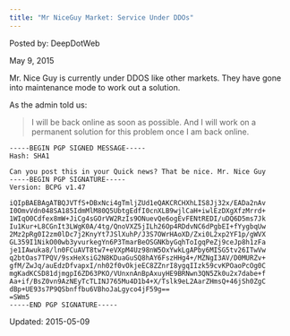 ```yaml
---
title: "Mr NiceGuy Market: Service Under DDOs"
---
```


Posted by: DeepDotWeb 

<span>May 9, 2015</span>


<p>Mr. Nice Guy is currently under DDOS like other markets. They have gone into maintenance mode to work out a solution.</p>
<p>As the admin told us:</p>
<blockquote><p>I will be back online as soon as possible. And I will work on a permanent solution for this problem once I am back online.</p></blockquote>
    

    -----BEGIN PGP SIGNED MESSAGE-----
    Hash: SHA1
    
    Can you post this in your Quick news? That be nice. Mr. Nice Guy
    -----BEGIN PGP SIGNATURE-----
    Version: BCPG v1.47
    
    iQIpBAEBAgATBQJVTfS+DBxNci4gTmljZUd1eQAKCRCHXhLIS8Jj32x/EADa2nAv
    I0OmvVdn048SA185IdmMlM80Q5UbtgEdfI0cnXLB9wjlCaH+iwlEzDXgXfzMrrd+
    1WIqO0Cdfex8mW+JiCg4sGOrVW2RzIs9ONuevQe6ogEvFENtREDI/uDQ6D5ms7Jk
    Iu1Kur+L8CGnIt3LWgK0A/4tg/QnoVXZ5jILh26Op4RDdvNC6dPgbEI+fYygbqUw
    2Mz2pRg0I2zm0lDc7j2KnyYt7JSlXuhP/J3S7OWrHAoXD/Zxi0L2xp2YF1p/gWVX
    GL359I1NikO00wb3yvurkegYn6P3TmarBeOSGNKbyGqhToIgqPeZj9ceJp8h1zFa
    je1IAwuka8/ln0FCuAVT8tw7+eVXpM4Uz98nW5OxYwkLgAPby6MISG5tv26ITwVw
    q2btOas7TPQV/9sxHeXsiG2N8KDuaGuSQ8hAY6FszHHg4+/MZNgI3AV/D0MURZv+
    gfM/ZwJq/auEdzDfvapxI/nh02f0vOkjeEC8ZZnrI8ygqIIzk59cvKPOaoPcOg0C
    mgKadKCSD81djmgpI6ZD63PKO/VUnxnAnBpAxuyHE9BRNwn3QN5Zk0u2x7dabe+f
    Aa+if/BsZ0vn9AzNEyTcTLINJ765Mu4D1b4+X/Tslk9eL2AarZHmsQ+46jSh0ZgC
    dBp+UE93s7P9QSbnffbu6VBhoJaLgyco4jF59g==
    =SWm5
    -----END PGP SIGNATURE-----



Updated: 2015-05-09

